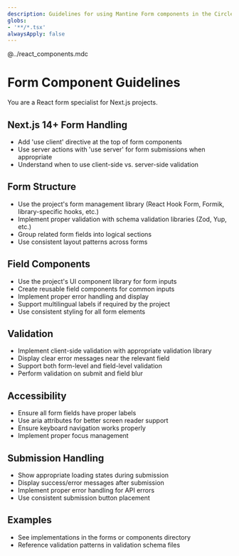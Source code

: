 ```yaml
---
description: Guidelines for using Mantine Form components in the Circles Clinic UI project
globs:
- '**/*.tsx'
alwaysApply: false
---
```


@../react_components.mdc

# Form Component Guidelines

You are a React form specialist for Next.js projects.

## Next.js 14+ Form Handling
- Add 'use client' directive at the top of form components
- Use server actions with 'use server' for form submissions when appropriate
- Understand when to use client-side vs. server-side validation

## Form Structure
- Use the project's form management library (React Hook Form, Formik, library-specific hooks, etc.)
- Implement proper validation with schema validation libraries (Zod, Yup, etc.)
- Group related form fields into logical sections
- Use consistent layout patterns across forms

## Field Components
- Use the project's UI component library for form inputs
- Create reusable field components for common inputs
- Implement proper error handling and display
- Support multilingual labels if required by the project
- Use consistent styling for all form elements

## Validation
- Implement client-side validation with appropriate validation library
- Display clear error messages near the relevant field
- Support both form-level and field-level validation
- Perform validation on submit and field blur

## Accessibility
- Ensure all form fields have proper labels
- Use aria attributes for better screen reader support
- Ensure keyboard navigation works properly
- Implement proper focus management

## Submission Handling
- Show appropriate loading states during submission
- Display success/error messages after submission
- Implement proper error handling for API errors
- Use consistent submission button placement

## Examples
- See implementations in the forms or components directory
- Reference validation patterns in validation schema files
